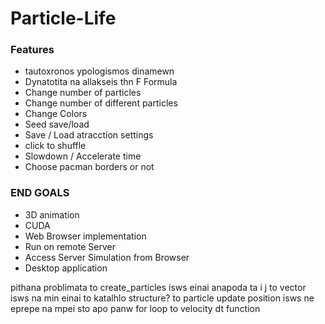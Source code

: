 # Particle-Life

### Features
- tautoxronos ypologismos dinamewn
- Dynatotita na allakseis thn F Formula
- Change number of particles
- Change number of different particles
- Change Colors
- Seed save/load
- Save / Load atracction settings
- click to shuffle
- Slowdown / Accelerate time
- Choose pacman borders or not
  
 ### END GOALS
 - 3D animation
 -  CUDA
 -  Web Browser implementation
 -  Run on remote Server
 -  Access Server Simulation from Browser
 -  Desktop application

pithana problimata
to create_particles isws einai anapoda ta i j
    to vector isws na min einai to katalhlo structure?
to particle update position isws ne eprepe na mpei sto apo panw for loop
to velocity dt function